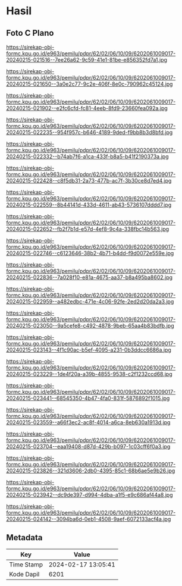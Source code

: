 # Hasil

## Foto C Plano

https://sirekap-obj-formc.kpu.go.id/e963/pemilu/pdpr/62/02/06/10/09/6202061009017-20240215-021516--7ee26a62-9c59-41e1-81be-e856352fd7a1.jpg

https://sirekap-obj-formc.kpu.go.id/e963/pemilu/pdpr/62/02/06/10/09/6202061009017-20240215-021650--3a0e2c77-9c2e-406f-8e0c-790962c45124.jpg

https://sirekap-obj-formc.kpu.go.id/e963/pemilu/pdpr/62/02/06/10/09/6202061009017-20240215-021902--e2fc6cfd-fc81-4eeb-8fd9-23660fea092a.jpg

https://sirekap-obj-formc.kpu.go.id/e963/pemilu/pdpr/62/02/06/10/09/6202061009017-20240215-022235--954f957c-b646-4189-9ded-f9bb8b3d8bfd.jpg

https://sirekap-obj-formc.kpu.go.id/e963/pemilu/pdpr/62/02/06/10/09/6202061009017-20240215-022332--b74ab7f6-a1ca-433f-b8a5-b41f2190373a.jpg

https://sirekap-obj-formc.kpu.go.id/e963/pemilu/pdpr/62/02/06/10/09/6202061009017-20240215-022428--c8f5db31-2a73-477b-ac7f-3b30ce8d7ed4.jpg

https://sirekap-obj-formc.kpu.go.id/e963/pemilu/pdpr/62/02/06/10/09/6202061009017-20240215-022559--8b44141d-433d-4611-ab43-5736107dddd7.jpg

https://sirekap-obj-formc.kpu.go.id/e963/pemilu/pdpr/62/02/06/10/09/6202061009017-20240215-022652--fb2f7b1d-e57d-4ef8-9c4a-338fbc14b563.jpg

https://sirekap-obj-formc.kpu.go.id/e963/pemilu/pdpr/62/02/06/10/09/6202061009017-20240215-022746--c6123646-38b2-4b71-b4dd-f9d0072e559e.jpg

https://sirekap-obj-formc.kpu.go.id/e963/pemilu/pdpr/62/02/06/10/09/6202061009017-20240215-022836--7a028f10-e81a-4675-aa37-b8a495ba8602.jpg

https://sirekap-obj-formc.kpu.go.id/e963/pemilu/pdpr/62/02/06/10/09/6202061009017-20240215-022959--a482edbc-471e-4c06-92fe-2ed2d20da2a3.jpg

https://sirekap-obj-formc.kpu.go.id/e963/pemilu/pdpr/62/02/06/10/09/6202061009017-20240215-023050--9a5cefe8-c492-4878-9beb-65aa4b83bdfb.jpg

https://sirekap-obj-formc.kpu.go.id/e963/pemilu/pdpr/62/02/06/10/09/6202061009017-20240215-023143--4f1c90ac-b5ef-4095-a231-0b3ddcc6686a.jpg

https://sirekap-obj-formc.kpu.go.id/e963/pemilu/pdpr/62/02/06/10/09/6202061009017-20240215-023229--1de4f20a-a39b-4855-9538-c2f1232ccd68.jpg

https://sirekap-obj-formc.kpu.go.id/e963/pemilu/pdpr/62/02/06/10/09/6202061009017-20240215-023441--68545350-4b47-4fa0-831f-5876892f1015.jpg

https://sirekap-obj-formc.kpu.go.id/e963/pemilu/pdpr/62/02/06/10/09/6202061009017-20240215-023559--a66f3ec2-ac8f-4014-a6ca-8eb630a1913d.jpg

https://sirekap-obj-formc.kpu.go.id/e963/pemilu/pdpr/62/02/06/10/09/6202061009017-20240215-023704--eaa19408-d87d-429b-b097-1c03cff6f0a3.jpg

https://sirekap-obj-formc.kpu.go.id/e963/pemilu/pdpr/62/02/06/10/09/6202061009017-20240215-023826--321d3606-2db0-4395-85c1-68b6ae5e9b26.jpg

https://sirekap-obj-formc.kpu.go.id/e963/pemilu/pdpr/62/02/06/10/09/6202061009017-20240215-023942--dc9de397-d994-4dba-a1f5-e9c686af44a8.jpg

https://sirekap-obj-formc.kpu.go.id/e963/pemilu/pdpr/62/02/06/10/09/6202061009017-20240215-024142--3094ba6d-0eb1-4508-9aef-6072133acf4a.jpg


## Metadata

| Key        | Value               |
| ---------- | ------------------- |
| Time Stamp | 2024-02-17 13:05:41 |
| Kode Dapil | 6201                |



